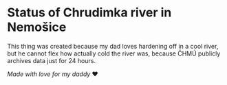 # Status of Chrudimka river in Nemošice

This thing was created because my dad loves hardening off in a cool river, but he cannot flex how actually cold the river was, because ČHMÚ publicly archives data just for 24 hours.



_Made with love for my daddy_ ❤